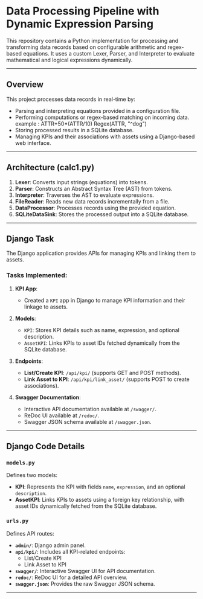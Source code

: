 # Data Processing Pipeline with Dynamic Expression Parsing

This repository contains a Python implementation for processing and transforming data records based on configurable arithmetic and regex-based equations. It uses a custom Lexer, Parser, and Interpreter to evaluate mathematical and logical expressions dynamically.

---

## Overview

This project processes data records in real-time by:
- Parsing and interpreting equations provided in a configuration file.
- Performing computations or regex-based matching on incoming data.
  example :
  ATTR+50*(ATTR/10)
  Regex(ATTR, "^dog")
- Storing processed results in a SQLite database.
- Managing KPIs and their associations with assets using a Django-based web interface.

---

## Architecture (calc1.py)

1. **Lexer**: Converts input strings (equations) into tokens.
2. **Parser**: Constructs an Abstract Syntax Tree (AST) from tokens.
3. **Interpreter**: Traverses the AST to evaluate expressions.
4. **FileReader**: Reads new data records incrementally from a file.
5. **DataProcessor**: Processes records using the provided equation.
6. **SQLiteDataSink**: Stores the processed output into a SQLite database.

---

## Django Task

The Django application provides APIs for managing KPIs and linking them to assets. 

### Tasks Implemented:
1. **KPI App**:
   - Created a `KPI` app in Django to manage KPI information and their linkage to assets.
   
2. **Models**:
   - `KPI`: Stores KPI details such as name, expression, and optional description.
   - `AssetKPI`: Links KPIs to asset IDs fetched dynamically from the SQLite database.

3. **Endpoints**:
   - **List/Create KPI**: `/api/kpi/` (supports GET and POST methods).
   - **Link Asset to KPI**: `/api/kpi/link_asset/` (supports POST to create associations).

4. **Swagger Documentation**:
   - Interactive API documentation available at `/swagger/`.
   - ReDoc UI available at `/redoc/`.
   - Swagger JSON schema available at `/swagger.json`.

---

## Django Code Details

### `models.py`
Defines two models:
- **KPI**: Represents the KPI with fields `name`, `expression`, and an optional `description`.
- **AssetKPI**: Links KPIs to assets using a foreign key relationship, with asset IDs dynamically fetched from the SQLite database.

### `urls.py`
Defines API routes:
- **`admin/`**: Django admin panel.
- **`api/kpi/`**: Includes all KPI-related endpoints:
  - List/Create KPI
  - Link Asset to KPI
- **`swagger/`**: Interactive Swagger UI for API documentation.
- **`redoc/`**: ReDoc UI for a detailed API overview.
- **`swagger.json`**: Provides the raw Swagger JSON schema.

---
